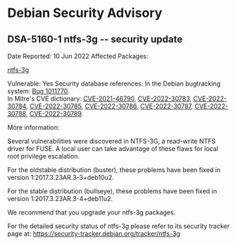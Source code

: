 
Debian Security Advisory
========================


DSA-5160-1 ntfs-3g -- security update
-------------------------------------



Date Reported:
10 Jun 2022
Affected Packages:

[ntfs-3g](https://packages.debian.org/src:ntfs-3g)

Vulnerable:
Yes
Security database references:
In the Debian bugtracking system: [Bug 1011770](https://bugs.debian.org/cgi-bin/bugreport.cgi?bug=1011770).  
In Mitre's CVE dictionary: [CVE-2021-46790](https://security-tracker.debian.org/tracker/CVE-2021-46790), [CVE-2022-30783](https://security-tracker.debian.org/tracker/CVE-2022-30783), [CVE-2022-30784](https://security-tracker.debian.org/tracker/CVE-2022-30784), [CVE-2022-30785](https://security-tracker.debian.org/tracker/CVE-2022-30785), [CVE-2022-30786](https://security-tracker.debian.org/tracker/CVE-2022-30786), [CVE-2022-30787](https://security-tracker.debian.org/tracker/CVE-2022-30787), [CVE-2022-30788](https://security-tracker.debian.org/tracker/CVE-2022-30788), [CVE-2022-30789](https://security-tracker.debian.org/tracker/CVE-2022-30789).  

More information:

Several vulnerabilities were discovered in NTFS-3G, a read-write NTFS
driver for FUSE. A local user can take advantage of these flaws for
local root privilege escalation.


For the oldstable distribution (buster), these problems have been fixed
in version 1:2017.3.23AR.3-3+deb10u2.


For the stable distribution (bullseye), these problems have been fixed in
version 1:2017.3.23AR.3-4+deb11u2.


We recommend that you upgrade your ntfs-3g packages.


For the detailed security status of ntfs-3g please refer to its security
tracker page at:
<https://security-tracker.debian.org/tracker/ntfs-3g>





